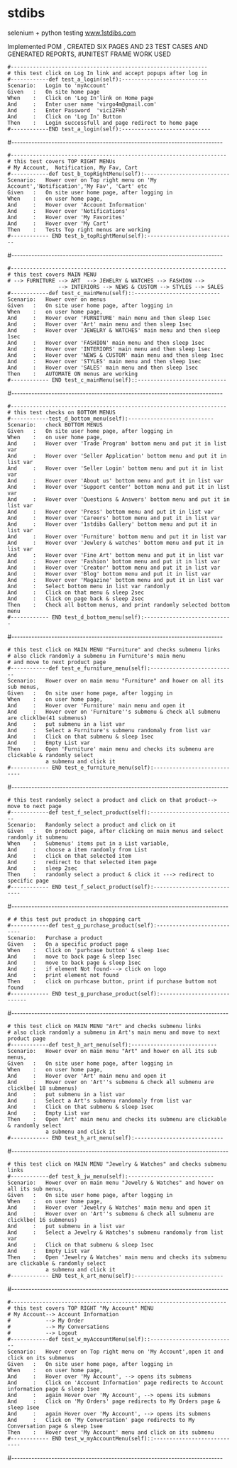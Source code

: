 # stdibs
selenium + python testing www.1stdibs.com

Implemented POM , CREATED SIX PAGES AND 23 TEST CASES AND GENERATED REPORTS, 
#UNITEST FRAME WORK USED 



    #--------------------------------------------------------------
    # this test click on Log In link and accept popups after log in
    #------------def test_a_login(self):---------------------------    
    Scenario:   Login to 'myAccount' 
    Given   :   On site home page
    When    :   Click on 'Log In'link on Home page
    And     :   Enter user name 'virgo4m@gmail.com'
    And     :   Enter Password  'vici2FHh'
    And     :   Click on 'Log In' Button
    Then    :   Login successfull and page redirect to home page
    #------------END test_a_login(self):---------------------------- 

#--------------------------------------------------------------------------

    #--------------------------------------------------------------------
    # this test covers TOP RIGHT MENUs
    # My Account,  Notification, My Fav, Cart 
    #------------def test_b_topRightMenu(self):---------------------------    
    Scenario:   Hower over on Top right menu on 'My Account','Notification','My Fav', 'Cart' etc 
    Given   :   On site user home page, after logging in
    When    :   on user home page, 
    And     :   Hover over 'Account Information' 
    And     :   Hover over 'Notifications'
    And     :   Hover over 'My Favorites'
    And     :   Hover over 'My Cart'
    Then    :   Tests Top right menus are working
    #------------ END test_b_topRightMenu(self):----------------------------

#--------------------------------------------------------------------------

    #--------------------------------------------------------------------
    # this test covers MAIN MENU
    # --> FURNITURE --> ART  --> JEWELRY & WATCHES --> FASHION --> 
                    --> INTERIORS --> NEWS & CUSTOM --> STYLES --> SALES
    #------------def test_c_mainMenu(self)::---------------------------    
    Scenario:   Hower over on menus 
    Given   :   On site user home page, after logging in
    When    :   on user home page, 
    And     :   Hover over 'FURNITURE' main menu and then sleep 1sec 
    And     :   Hover over 'Art' main menu and then sleep 1sec
    And     :   Hover over 'JEWELRY & WATCHES' main menu and then sleep 1sec
    And     :   Hover over 'FASHION' main menu and then sleep 1sec
    And     :   Hover over 'INTERIORS' main menu and then sleep 1sec
    And     :   Hover over 'NEWS & CUSTOM' main menu and then sleep 1sec
    And     :   Hover over 'STYLES' main menu and then sleep 1sec
    And     :   Hover over 'SALES' main menu and then sleep 1sec
    Then    :   AUTOMATE ON menus are working
    #------------ END test_c_mainMenu(self)::----------------------------

#--------------------------------------------------------------------------


    #--------------------------------------------------------------------
    # this test checks on BOTTOM MENUS 
    #------------test_d_bottom_menu(self):---------------------------    
    Scenario:   check BOTTOM MENUS 
    Given   :   On site user home page, after logging in
    When    :   on user home page, 
    And     :   Hover over 'Trade Program' bottom menu and put it in list var
    And     :   Hover over 'Seller Application' bottom menu and put it in list var
    And     :   Hover over 'Seller Login' bottom menu and put it in list var
    And     :   Hover over 'About us' bottom menu and put it in list var
    And     :   Hover over 'Support center' bottom menu and put it in list var
    And     :   Hover over 'Questions & Answers' bottom menu and put it in list var
    And     :   Hover over 'Press' bottom menu and put it in list var
    And     :   Hover over 'Careers' bottom menu and put it in list var
    And     :   Hover over '1stdibs Gallery' bottom menu and put it in list var
    And     :   Hover over 'Furniture' bottom menu and put it in list var
    And     :   Hover over 'Jewlery & watches' bottom menu and put it in list var
    And     :   Hover over 'Fine Art' bottom menu and put it in list var
    And     :   Hover over 'Fashion' bottom menu and put it in list var
    And     :   Hover over 'Creator' bottom menu and put it in list var
    And     :   Hover over 'Blog' bottom menu and put it in list var
    And     :   Hover over 'Magazine' bottom menu and put it in list var
    And     :   Select bottom menu in list var randomly
    And     :   Click on that menu & sleep 2sec
    And     :   Click on page back & sleep 2sec 
    Then    :   Check all bottom menus, and print randomly selected bottom menu
    #------------ END test_d_bottom_menu(self):----------------------------

#--------------------------------------------------------------------------
  
    
    # this test click on MAIN MENU "Furniture" and checks submenu links
    # also click randomly a submenu in Furniture's main menu 
    # and move to next product page
    #------------def test_e_furniture_menu(self):---------------------------    
    Scenario:   Hower over on main menu "Furniture" and hower on all its sub menus,  
    Given   :   On site user home page, after logging in
    When    :   on user home page, 
    And     :   Hover over 'Furniture' main menu and open it 
    And     :   Hover over on 'Furniture''s submenu & check all submenu are clicklbe(41 submenus) 
    And     :   put submenu in a list var
    And     :   Select a Furniture's submenu randomaly from list var
    And     :   Click on that submenu & sleep 1sec
    And     :   Empty List var 
    Then    :   Open 'Furniture' main menu and checks its submenu are clickable & randomly select 
                a submenu and click it
    #------------ END test_e_furniture_menu(self):----------------------------

#----------------------------------------------------------------------------


    # this test randomly select a product and click on that product--> move to next page
    #------------def test_f_select_product(self):---------------------------    
    Scenario:   Randomly select a product and click on it  
    Given   :   On product page, after clicking on main menus and select randomly it submenu
    When    :   Submenus' items put in a List variable, 
    And     :   choose a item randomly from List 
    And     :   click on that selected item    
    And     :   redirect to that selected item page
    And     :   sleep 2sec
    Then    :   randomly select a product & click it ---> redirect to specific page  
    #------------ END test_f_select_product(self):----------------------------

#----------------------------------------------------------------------------

    # # this test put product in shopping cart
    #------------def test_g_purchase_product(self):---------------------------    
    Scenario:   Purchase a product  
    Given   :   On a specific product page
    When    :   Click on 'purhcase button' & sleep 1sec 
    And     :   move to back page & sleep 1sec 
    And     :   move to back page & sleep 1sec    
    And     :   if element Not found---> click on logo
    And     :   print element not found
    Then    :   click on purhcase button, print if purchase buttom not found  
    #------------ END test_g_purchase_product(self):----------------------------

#----------------------------------------------------------------------------



    # this test click on MAIN MENU "Art" and checks submenu links
    # also click randomly a submenu in Art's main menu and move to next product page
    #------------def test_h_art_menu(self):---------------------------    
    Scenario:   Hower over on main menu "Art" and hower on all its sub menus,  
    Given   :   On site user home page, after logging in
    When    :   on user home page, 
    And     :   Hover over 'Art' main menu and open it 
    And     :   Hover over on 'Art''s submenu & check all submenu are clicklbe( 18 submenus) 
    And     :   put submenu in a list var
    And     :   Select a Art's submenu randomaly from list var
    And     :   Click on that submenu & sleep 1sec
    And     :   Empty List var 
    Then    :   Open 'Art' main menu and checks its submenu are clickable & randomly select 
                a submenu and click it
    #------------ END test_h_art_menu(self):----------------------------

#----------------------------------------------------------------------------

    # this test click on MAIN MENU "Jewelry & Watches" and checks submenu links
    #------------def test_k_jw_menu(self):---------------------------    
    Scenario:   Hower over on main menu "Jewelry & Watches" and hower on all its sub menus,  
    Given   :   On site user home page, after logging in
    When    :   on user home page, 
    And     :   Hover over 'Jewelry & Watches' main menu and open it 
    And     :   Hover over on 'Art''s submenu & check all submenu are clicklbe( 16 submenus) 
    And     :   put submenu in a list var
    And     :   Select a Jewelry & Watches's submenu randomaly from list var
    And     :   Click on that submenu & sleep 1sec
    And     :   Empty List var 
    Then    :   Open 'Jewelry & Watches' main menu and checks its submenu are clickable & randomly select 
                a submenu and click it
    #------------ END test_k_art_menu(self):----------------------------

#----------------------------------------------------------------------------




    #--------------------------------------------------------------------
    # this test covers TOP RIGHT "My Account" MENU
    # My Account--> Account Information
    #           --> My Order
    #           --> My Conversations
    #           --> Logout
    #------------def test_w_myAccountMenu(self)::---------------------------    
    Scenario:   Hover over on Top right menu on 'My Account',open it and click on its submenus 
    Given   :   On site user home page, after logging in
    When    :   on user home page, 
    And     :   Hover over 'My Account', --> opens its submens 
    And     :   Click on 'Account Information' page redirects to Account information page & sleep 1see
    And     :   again Hover over 'My Account', --> opens its submens
    And     :   Click on 'My Orders' page redirects to My Orders page & sleep 1see
    And     :   again Hover over 'My Account', --> opens its submens
    And     :   Click on 'My Conversation' page redirects to My Conversation page & sleep 1see
    Then    :   Hover over 'My Account' menu and click on its submenu
    #------------ END test_w_myAccountMenu(self)::----------------------------

#--------------------------------------------------------------------------
